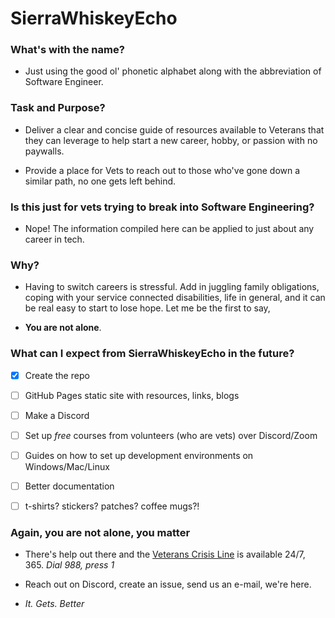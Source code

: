 # SierraWhiskeyEcho

### What's with the name?

- Just using the good ol' phonetic alphabet along with the abbreviation of Software Engineer. 

### Task and Purpose?

- Deliver a clear and concise guide of resources available to Veterans that they can leverage to help start a new career, hobby, or passion with no paywalls.
  
- Provide a place for Vets to reach out to those who've gone down a similar path, no one gets left behind.

### Is this just for vets trying to break into Software Engineering?

- Nope! The information compiled here can be applied to just about any career in tech.

### Why?

- Having to switch careers is stressful. Add in juggling family obligations, coping with your service connected disabilities, life in general, and it can be real easy to start to lose hope. Let me be the first to say, 

- **You are not alone**.

### What can I expect from SierraWhiskeyEcho in the future?
- [x] Create the repo
- [ ] GitHub Pages static site with resources, links, blogs
- [ ] Make a Discord
- [ ] Set up *free* courses from volunteers (who are vets) over Discord/Zoom
- [ ] Guides on how to set up development environments on Windows/Mac/Linux
- [ ] Better documentation
- [ ] t-shirts? stickers? patches? coffee mugs?!


### Again, you are not alone, you matter

- There's help out there and the [Veterans Crisis Line](https://www.veteranscrisisline.net/) is available 24/7, 365. *Dial 988, press 1*

- Reach out on Discord, create an issue, send us an e-mail, we're here.

- *It. Gets. Better*


